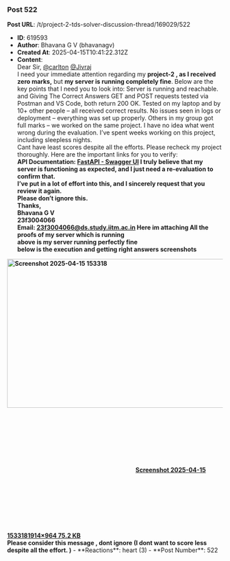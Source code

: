 ### Post 522
**Post URL**: /t/project-2-tds-solver-discussion-thread/169029/522
- **ID**: 619593
- **Author**: Bhavana G V (bhavanagv)
- **Created At**: 2025-04-15T10:41:22.312Z
- **Content**:  
  Dear Sir, <a class="mention" href="/u/carlton">@carlton</a> <a class="mention" href="/u/jivraj">@Jivraj</a><br>
I need your immediate attention regarding my <strong>project-2 , as I received zero marks,</strong> but <strong>my server is running completely fine</strong>. Below are the key points that I need you to look into:
Server is running and reachable. and Giving The Correct Answers
GET and POST requests tested via Postman and VS Code, both return 200 OK.
Tested on my laptop and by 10+ other people – all received correct results.
No issues seen in logs or deployment – everything was set up properly.
Others in my group got full marks – we worked on the same project.
I have no idea what went wrong during the evaluation.
I’ve spent weeks working on this project, including sleepless nights.<br>
Cant have least scores despite all the efforts.
Please recheck my project thoroughly. Here are the important links for you to verify:<br>
<b>API Documentation: <a href="https://bhavanaproj2.centralindia.cloudapp.azure.com/docs" class="inline-onebox" rel="noopener nofollow ugc">FastAPI - Swagger UI</a></b><b>
I truly believe that my server is functioning as expected, and I just need a re-evaluation to confirm that.<br>
I’ve put in a lot of effort into this, and I sincerely request that you review it again.<br>
Please don’t ignore this.<br>
Thanks,<br>
<b>Bhavana G V<br>
23f3004066<br>
Email: <a href="mailto:23f3004066@ds.study.iitm.ac.in">23f3004066@ds.study.iitm.ac.in</a></b>
Here im attaching All the proofs of my server which is running<br>
above is my server running perfectly fine<br>
below is the execution and getting right answers screenshots<br>
<div class="lightbox-wrapper"><a class="lightbox" href="https://europe1.discourse-cdn.com/flex013/uploads/iitm/original/3X/7/8/787b5ceba44bccaa2b0a7992effc7e2b96250800.png" data-download-href="/uploads/short-url/hbPBdW07Avu0DDa1mIYNzAInFDy.png?dl=1" title="Screenshot 2025-04-15 153318" rel="noopener nofollow ugc"><img src="https://europe1.discourse-cdn.com/flex013/uploads/iitm/optimized/3X/7/8/787b5ceba44bccaa2b0a7992effc7e2b96250800_2_690x347.png" alt="Screenshot 2025-04-15 153318" data-base62-sha1="hbPBdW07Avu0DDa1mIYNzAInFDy" width="690" height="347" srcset="https://europe1.discourse-cdn.com/flex013/uploads/iitm/optimized/3X/7/8/787b5ceba44bccaa2b0a7992effc7e2b96250800_2_690x347.png, https://europe1.discourse-cdn.com/flex013/uploads/iitm/optimized/3X/7/8/787b5ceba44bccaa2b0a7992effc7e2b96250800_2_1035x520.png 1.5x, https://europe1.discourse-cdn.com/flex013/uploads/iitm/optimized/3X/7/8/787b5ceba44bccaa2b0a7992effc7e2b96250800_2_1380x694.png 2x" data-dominant-color="99A09E"><div class="meta"><svg class="fa d-icon d-icon-far-image svg-icon" aria-hidden="true"><use href="#far-image"></use></svg><span class="filename">Screenshot 2025-04-15 153318</span><span class="informations">1914×964 75.2 KB</span><svg class="fa d-icon d-icon-discourse-expand svg-icon" aria-hidden="true"><use href="#discourse-expand"></use></svg></div></a></div>
<strong>Please consider this message , dont ignore</strong> (I dont want to score less despite all the effort. )</b>
- **Reactions**: heart (3)
- **Post Number**: 522

